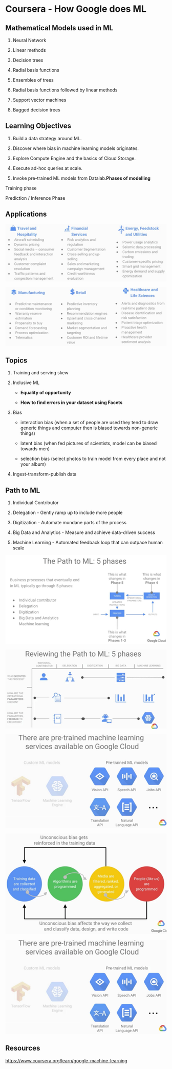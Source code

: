 # Coursera - How Google does ML

## Mathematical Models used in ML

1. Neural Network

2. Linear methods

3. Decision trees

4. Radial basis functions

5. Ensembles of trees

6. Radial basis functions followed by linear methods

7. Support vector machines

8. Bagged decision trees

## Learning Objectives

1. Build a data strategy around ML.

2. Discover where bias in machine learning models originates.

3. Explore Compute Engine and the basics of Cloud Storage.

4. Execute ad-hoc queries at scale.

5. Invoke pre-trained ML models from Datalab.**Phases of modelling**

Training phase

Prediction / Inference Phase

## Applications

![image](../../media/Coursera-How-Google-does-ML-image1.jpg)

![image](../../media/Coursera-How-Google-does-ML-image2.jpg)

## Topics

1. Training and serving skew

2. Inclusive ML

   - **Equality of opportunity**

   - **How to find errors in your dataset using Facets**

3. Bias

   - interaction bias (when a set of people are used they tend to draw generic things and computer then is biased towards non-generic things)

   - latent bias (when fed pictures of scientists, model can be biased towards men)

   - selection bias (select photos to train model from every place and not your album)

4. Ingest-transform-publish data

## Path to ML

1. Individual Contributor

2. Delegation - Gently ramp up to include more people

3. Digitization - Automate mundane parts of the process

4. Big Data and Analytics - Measure and achieve data-driven success

5. Machine Learning - Automated feedback loop that can outpace human scale

![image](../../media/Coursera-How-Google-does-ML-image3.jpg)

![image](../../media/Coursera-How-Google-does-ML-image4.jpg)

![image](../../media/Coursera-How-Google-does-ML-image5.jpg)

![image](../../media/Coursera-How-Google-does-ML-image6.jpg)

![image](../../media/Coursera-How-Google-does-ML-image5.jpg)

## Resources

<https://www.coursera.org/learn/google-machine-learning>
